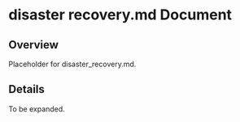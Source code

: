 # disaster recovery.md Document

## Overview
Placeholder for disaster_recovery.md.

## Details
To be expanded.

